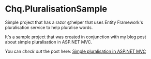 Chq.PluralisationSample
=======================

Simple project that has a razor @helper that uses Entity Framework's pluralisation service to help pluralise words.

It's a sample project that was created in conjunction with my blog post about simple pluralisation in ASP.NET MVC.

You can *check out* the post here: [Simple pluralisation in ASP.NET MVC](https://michael-mckenna.com/simple-pluralisation-in-asp-net-mvc "Michael McKenna's Blog")
